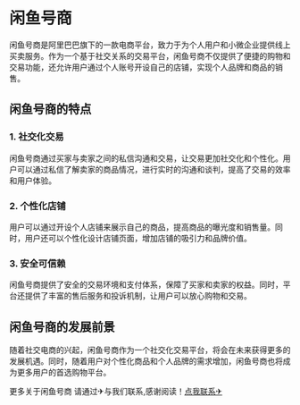# 闲鱼号商

闲鱼号商是阿里巴巴旗下的一款电商平台，致力于为个人用户和小微企业提供线上买卖服务。作为一个基于社交关系的交易平台，闲鱼号商不仅提供了便捷的购物和交易功能，还允许用户通过个人账号开设自己的店铺，实现个人品牌和商品的销售。

## 闲鱼号商的特点

### 1. 社交化交易

闲鱼号商通过买家与卖家之间的私信沟通和交易，让交易更加社交化和个性化。用户可以通过私信了解卖家的商品情况，进行实时的沟通和谈判，提高了交易的效率和用户体验。

### 2. 个性化店铺

用户可以通过开设个人店铺来展示自己的商品，提高商品的曝光度和销售量。同时，用户还可以个性化设计店铺页面，增加店铺的吸引力和品牌价值。

### 3. 安全可信赖

闲鱼号商提供了安全的交易环境和支付体系，保障了买家和卖家的权益。同时，平台还提供了丰富的售后服务和投诉机制，让用户可以放心购物和交易。

## 闲鱼号商的发展前景

随着社交电商的兴起，闲鱼号商作为一个社交化交易平台，将会在未来获得更多的发展机遇。同时，随着用户对个性化商品和个人品牌的需求增加，闲鱼号商也将成为更多用户的首选购物平台。

更多关于闲鱼号商 请通过✈与我们联系,感谢阅读！[点我联系✈](https://doc.k02.cc)